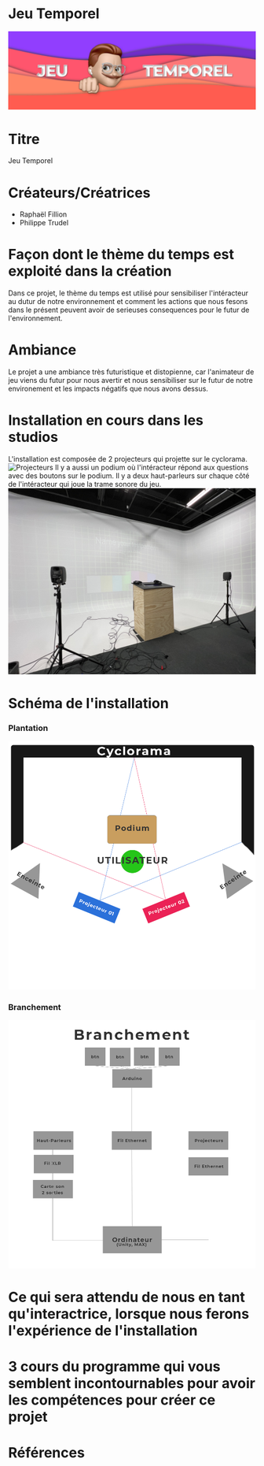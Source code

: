 # Jeu Temporel
![Bannière](medias/Banniere.png)

# Titre
Jeu Temporel

# Créateurs/Créatrices
- Raphaël Fillion
- Philippe Trudel

# Façon dont le thème du temps est exploité dans la création
Dans ce projet, le thème du temps est utilisé pour sensibiliser l'intéracteur au dutur de notre environnement et comment les actions que nous fesons dans le présent peuvent avoir de serieuses consequences pour le futur de l'environnement.

# Ambiance
Le projet a une ambiance très futuristique et distopienne, car l'animateur de jeu viens du futur pour nous avertir et nous sensibiliser sur le futur de notre environement et les impacts négatifs que nous avons dessus.

# Installation en cours dans les studios
L'installation est composée de 2 projecteurs qui projette sur le cyclorama.
![Projecteurs](medias/projecteurs.jpg)
Il y a aussi un podium où l'intéracteur répond aux questions avec des boutons sur le podium. Il y a deux haut-parleurs sur chaque côté de l'intéracteur qui joue la trame sonore du jeu.
![Haut-parleurs](medias/speakers.jpeg)

# Schéma de l'installation
### Plantation
![Plantation](medias/plantation.png)
### Branchement
![branchement](medias/branchement.png)

# Ce qui sera attendu de nous en tant qu'interactrice, lorsque nous ferons l'expérience de l'installation

# 3 cours du programme qui vous semblent incontournables pour avoir les compétences pour créer ce projet

# Références
